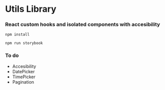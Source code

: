 # Utils Library

### React custom hooks and isolated components with accesibility

`npm install`

`npm run storybook`

### To do

- Accesibility
- DatePicker
- TimePicker
- Pagination

